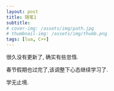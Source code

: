 ```yaml
---
layout: post
title: 随笔1
subtitle: 
# cover-img: /assets/img/path.jpg
# thumbnail-img: /assets/img/thumb.png
tags: [lua, C++]
---
```


很久没有更新了, 确实有些怠惰.

春节假期也过完了,该调整下心态继续学习了.

学无止境.